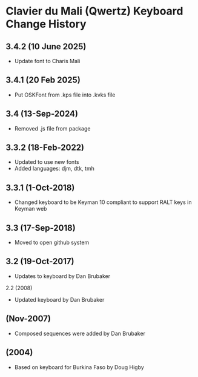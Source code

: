 Clavier du Mali (Qwertz) Keyboard Change History
=======================

3.4.2 (10 June 2025)
------------------
* Update font to Charis Mali

3.4.1 (20 Feb 2025)
------------------
* Put OSKFont from .kps file into .kvks file

3.4 (13-Sep-2024)
-------------------
* Removed .js file from package

3.3.2 (18-Feb-2022)
------------------
* Updated to use new fonts
* Added languages: djm, dtk, tmh

3.3.1 (1-Oct-2018)
------------------
* Changed keyboard to be Keyman 10 compliant to support RALT keys in Keyman web

3.3 (17-Sep-2018)
------------------
* Moved to open github system

3.2 (19-Oct-2017)
-----------------
* Updates to keyboard by Dan Brubaker

2.2 (2008)
* Updated keyboard by Dan Brubaker

(Nov-2007)
------
* Composed sequences were added by Dan Brubaker

(2004)
------
*  Based on keyboard for Burkina Faso by Doug Higby
